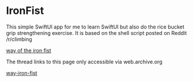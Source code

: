 # IronFist

This simple SwiftUI app for me to learn SwiftUI but also do the rice bucket grip strengthening exercise. It is based on the shell script posted on Reddit /r/climbing

[way of the iron fist](https://web.archive.org/web/20160510145633/http://www.dpmclimbing.com/articles/view/way-iron-fist)

The thread links to this page only accessible via web.archive.org

[way-iron-fist](https://web.archive.org/web/20160510145633/http://www.dpmclimbing.com/articles/view/way-iron-fist)
